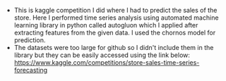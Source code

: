 - This is kaggle competition I did where I had to predict the sales of the store. Here I performed time series analysis using automated machine learning library in python called autogluon which I applied after extracting features from the given data. I used the chornos model for prediction. 
- The datasets were too large for github so I didn't include them in the library but they can be easily accessed using the link below:
https://www.kaggle.com/competitions/store-sales-time-series-forecasting
